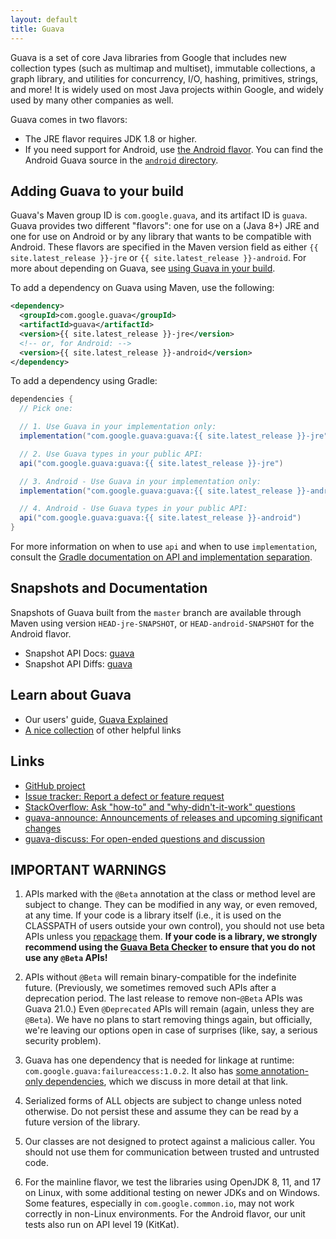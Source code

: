 ```yaml
---
layout: default
title: Guava
---
```


Guava is a set of core Java libraries from Google that includes new collection
types (such as multimap and multiset), immutable collections, a graph library,
and utilities for concurrency, I/O, hashing, primitives, strings, and more! It
is widely used on most Java projects within Google, and widely used by many
other companies as well.

Guava comes in two flavors:

*   The JRE flavor requires JDK 1.8 or higher.
*   If you need support for Android, use
    [the Android flavor](https://github.com/google/guava/wiki/Android). You can
    find the Android Guava source in the [`android` directory].

[`android` directory]: https://github.com/google/guava/tree/master/android

## Adding Guava to your build

Guava's Maven group ID is `com.google.guava`, and its artifact ID is `guava`.
Guava provides two different "flavors": one for use on a (Java 8+) JRE and one
for use on Android or by any library that wants to be compatible with Android.
These flavors are specified in the Maven version field as either `{{ site.latest_release }}-jre` or
`{{ site.latest_release }}-android`. For more about depending on Guava, see
[using Guava in your build].

To add a dependency on Guava using Maven, use the following:

```xml
<dependency>
  <groupId>com.google.guava</groupId>
  <artifactId>guava</artifactId>
  <version>{{ site.latest_release }}-jre</version>
  <!-- or, for Android: -->
  <version>{{ site.latest_release }}-android</version>
</dependency>
```

To add a dependency using Gradle:

```gradle
dependencies {
  // Pick one:

  // 1. Use Guava in your implementation only:
  implementation("com.google.guava:guava:{{ site.latest_release }}-jre")

  // 2. Use Guava types in your public API:
  api("com.google.guava:guava:{{ site.latest_release }}-jre")

  // 3. Android - Use Guava in your implementation only:
  implementation("com.google.guava:guava:{{ site.latest_release }}-android")

  // 4. Android - Use Guava types in your public API:
  api("com.google.guava:guava:{{ site.latest_release }}-android")
}
```

For more information on when to use `api` and when to use `implementation`,
consult the
[Gradle documentation on API and implementation separation](https://docs.gradle.org/current/userguide/java_library_plugin.html#sec:java_library_separation).

## Snapshots and Documentation

Snapshots of Guava built from the `master` branch are available through Maven
using version `HEAD-jre-SNAPSHOT`, or `HEAD-android-SNAPSHOT` for the Android
flavor.

-   Snapshot API Docs: [guava][guava-snapshot-api-docs]
-   Snapshot API Diffs: [guava][guava-snapshot-api-diffs]

## Learn about Guava

-   Our users' guide, [Guava Explained]
-   [A nice collection](https://www.tfnico.com/presentations/google-guava) of
    other helpful links

## Links

-   [GitHub project](https://github.com/google/guava)
-   [Issue tracker: Report a defect or feature request](https://github.com/google/guava/issues/new)
-   [StackOverflow: Ask "how-to" and "why-didn't-it-work" questions](https://stackoverflow.com/questions/ask?tags=guava+java)
-   [guava-announce: Announcements of releases and upcoming significant changes](https://groups.google.com/group/guava-announce)
-   [guava-discuss: For open-ended questions and discussion](https://groups.google.com/group/guava-discuss)

## IMPORTANT WARNINGS

1.  APIs marked with the `@Beta` annotation at the class or method level are
    subject to change. They can be modified in any way, or even removed, at any
    time. If your code is a library itself (i.e., it is used on the CLASSPATH of
    users outside your own control), you should not use beta APIs unless you
    [repackage] them. **If your code is a library, we strongly recommend using
    the [Guava Beta Checker] to ensure that you do not use any `@Beta` APIs!**

2.  APIs without `@Beta` will remain binary-compatible for the indefinite
    future. (Previously, we sometimes removed such APIs after a deprecation
    period. The last release to remove non-`@Beta` APIs was Guava 21.0.) Even
    `@Deprecated` APIs will remain (again, unless they are `@Beta`). We have no
    plans to start removing things again, but officially, we're leaving our
    options open in case of surprises (like, say, a serious security problem).

3.  Guava has one dependency that is needed for linkage at runtime:
    `com.google.guava:failureaccess:1.0.2`. It also has
    [some annotation-only dependencies][guava-deps], which we discuss in more
    detail at that link.

4.  Serialized forms of ALL objects are subject to change unless noted
    otherwise. Do not persist these and assume they can be read by a future
    version of the library.

5.  Our classes are not designed to protect against a malicious caller. You
    should not use them for communication between trusted and untrusted code.

6.  For the mainline flavor, we test the libraries using OpenJDK 8, 11, and 17
    on Linux, with some additional testing on newer JDKs and on Windows. Some
    features, especially in `com.google.common.io`, may not work correctly in
    non-Linux environments. For the Android flavor, our unit tests also run on
    API level 19 (KitKat).

[guava-snapshot-api-docs]: https://guava.dev/releases/snapshot-jre/api/docs/
[guava-snapshot-api-diffs]: https://guava.dev/releases/snapshot-jre/api/diffs/
[Guava Explained]: https://github.com/google/guava/wiki/Home
[Guava Beta Checker]: https://github.com/google/guava-beta-checker

<!-- References -->

[using Guava in your build]: https://github.com/google/guava/wiki/UseGuavaInYourBuild
[repackage]: https://github.com/google/guava/wiki/UseGuavaInYourBuild#what-if-i-want-to-use-beta-apis-from-a-library-that-people-use-as-a-dependency
[guava-deps]: https://github.com/google/guava/wiki/UseGuavaInYourBuild#what-about-guavas-own-dependencies
